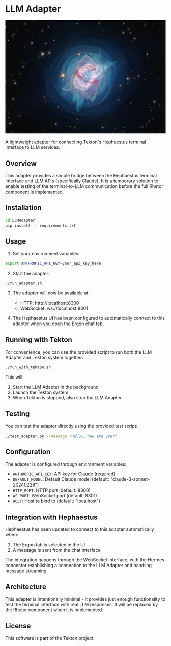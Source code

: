 # LLM Adapter

![LLM Adapter](../../../images/icon.jpg)

A lightweight adapter for connecting Tekton's Hephaestus terminal interface to LLM services.

## Overview

This adapter provides a simple bridge between the Hephaestus terminal interface and LLM APIs (specifically Claude). It is a temporary solution to enable testing of the terminal-to-LLM communication before the full Rhetor component is implemented.

## Installation

```bash
cd LLMAdapter
pip install -r requirements.txt
```

## Usage

1. Set your environment variables:

```bash
export ANTHROPIC_API_KEY=your_api_key_here
```

2. Start the adapter:

```bash
./run_adapter.sh
```

3. The adapter will now be available at:
   - HTTP: http://localhost:8300
   - WebSocket: ws://localhost:8301

4. The Hephaestus UI has been configured to automatically connect to this adapter when you open the Ergon chat tab.

## Running with Tekton

For convenience, you can use the provided script to run both the LLM Adapter and Tekton system together:

```bash
./run_with_tekton.sh
```

This will:
1. Start the LLM Adapter in the background
2. Launch the Tekton system
3. When Tekton is stopped, also stop the LLM Adapter

## Testing

You can test the adapter directly using the provided test script:

```bash
./test_adapter.py --message "Hello, how are you?"
```

## Configuration

The adapter is configured through environment variables:

- `ANTHROPIC_API_KEY`: API key for Claude (required)
- `DEFAULT_MODEL`: Default Claude model (default: "claude-3-sonnet-20240229")
- `HTTP_PORT`: HTTP port (default: 8300)
- `WS_PORT`: WebSocket port (default: 8301)
- `HOST`: Host to bind to (default: "localhost")

## Integration with Hephaestus

Hephaestus has been updated to connect to this adapter automatically when:

1. The Ergon tab is selected in the UI
2. A message is sent from the chat interface

The integration happens through the WebSocket interface, with the Hermes connector establishing a connection to the LLM Adapter and handling message streaming.

## Architecture

This adapter is intentionally minimal - it provides just enough functionality to test the terminal interface with real LLM responses. It will be replaced by the Rhetor component when it is implemented.

## License

This software is part of the Tekton project.
